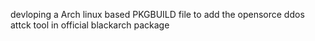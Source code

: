devloping a Arch linux based PKGBUILD file to add the opensorce ddos attck tool in official blackarch package
